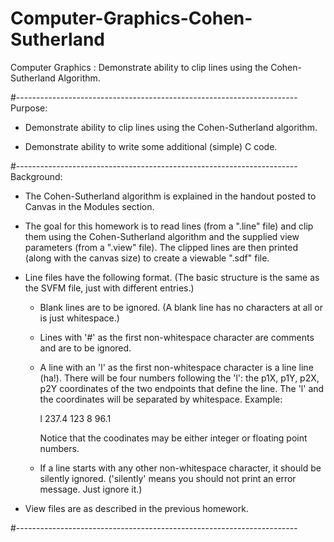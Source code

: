 # Computer-Graphics-Cohen-Sutherland
Computer Graphics : Demonstrate ability to clip lines using the Cohen-Sutherland Algorithm.

#----------------------------------------------------------------------
Purpose:

  * Demonstrate ability to clip lines using the Cohen-Sutherland
    algorithm.

  * Demonstrate ability to write some additional (simple) C code.

#----------------------------------------------------------------------
Background:

  * The Cohen-Sutherland algorithm is explained in the handout
    posted to Canvas in the Modules section.

  * The goal for this homework is to read lines (from a ".line"
    file) and clip them using the Cohen-Sutherland algorithm and
    the supplied view parameters (from a ".view" file).  The
    clipped lines are then printed (along with the canvas size) to
    create a viewable ".sdf" file.

  * Line files have the following format.  (The basic structure is
    the same as the SVFM file, just with different entries.)

    - Blank lines are to be ignored.  (A blank line has no
      characters at all or is just whitespace.)

    - Lines with '#' as the first non-whitespace character are
      comments and are to be ignored.

    - A line with an 'l' as the first non-whitespace character is
      a line line (ha!).  There will be four numbers following
      the 'l': the p1X, p1Y, p2X, p2Y coordinates of the two
      endpoints that define the line.  The 'l' and the coordinates
      will be separated by whitespace.  Example:

        l  237.4    123   8      96.1

      Notice that the coodinates may be either integer or floating
      point numbers.

    - If a line starts with any other non-whitespace character, it
      should be silently ignored.  ('silently' means you should
      not print an error message.  Just ignore it.)

  * View files are as described in the previous homework.

#----------------------------------------------------------------------
